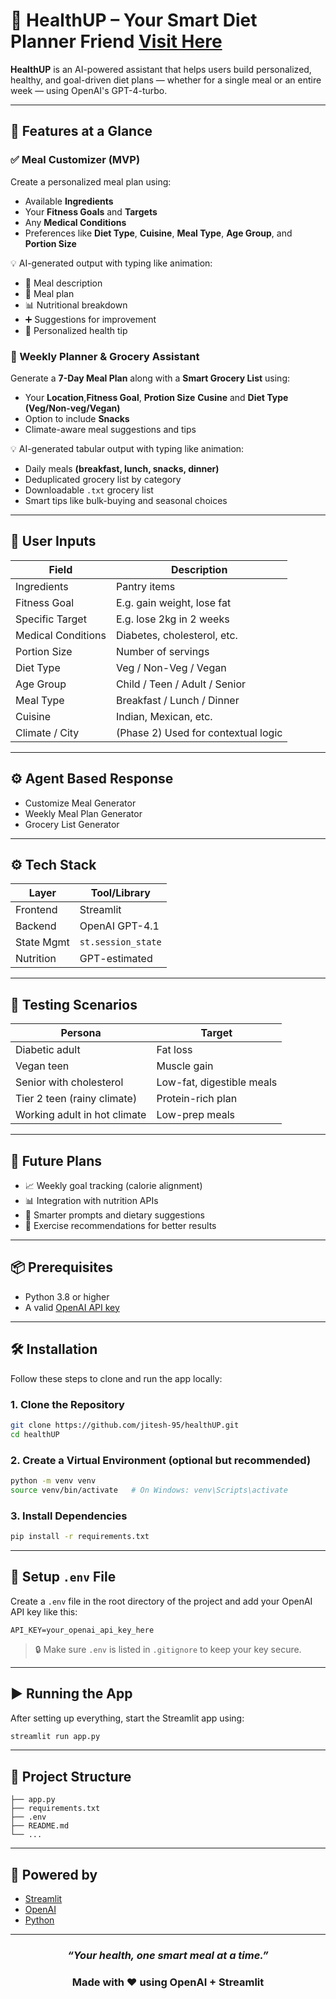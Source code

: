 # 🥗 HealthUP – Your Smart Diet Planner Friend [Visit Here](https://healthup.streamlit.app/)

**HealthUP** is an AI-powered assistant that helps users build personalized, healthy, and goal-driven diet plans — whether for a single meal or an entire week — using OpenAI's GPT-4-turbo.

---

## 🚀 Features at a Glance

### ✅ Meal Customizer (MVP)

Create a personalized meal plan using:

* Available **Ingredients**
* Your **Fitness Goals** and **Targets**
* Any **Medical Conditions**
* Preferences like **Diet Type**, **Cuisine**, **Meal Type**, **Age Group**, and **Portion Size**

💡 AI-generated output with typing like animation:

* 📝 Meal description
* 🥘 Meal plan
* 📊 Nutritional breakdown
* ➕ Suggestions for improvement
* 💬 Personalized health tip

### 📅 Weekly Planner & Grocery Assistant

Generate a **7-Day Meal Plan** along with a **Smart Grocery List** using:

* Your **Location**,**Fitness Goal**, **Protion Size** **Cusine** and **Diet Type (Veg/Non-veg/Vegan)**
* Option to include **Snacks**
* Climate-aware meal suggestions and tips

💡 AI-generated tabular output with typing like animation:

* Daily meals **(breakfast, lunch, snacks, dinner)**
* Deduplicated grocery list by category
* Downloadable `.txt` grocery list
* Smart tips like bulk-buying and seasonal choices

---

## 🧠 User Inputs

| Field              | Description                         |
| ------------------ | ----------------------------------- |
| Ingredients        | Pantry items                        |
| Fitness Goal       | E.g. gain weight, lose fat          |
| Specific Target    | E.g. lose 2kg in 2 weeks            |
| Medical Conditions | Diabetes, cholesterol, etc.         |
| Portion Size       | Number of servings                  |
| Diet Type          | Veg / Non-Veg / Vegan               |
| Age Group          | Child / Teen / Adult / Senior       |
| Meal Type          | Breakfast / Lunch / Dinner          |
| Cuisine            | Indian, Mexican, etc.               |
| Climate / City     | (Phase 2) Used for contextual logic |

---

## ⚙️ Agent Based Response

* Customize Meal Generator
* Weekly Meal Plan Generator
* Grocery List Generator

---

## ⚙️ Tech Stack

| Layer      | Tool/Library       |
| ---------- | ------------------ |
| Frontend   | Streamlit          |
| Backend    | OpenAI GPT-4.1     |
| State Mgmt | `st.session_state` |
| Nutrition  | GPT-estimated      |

---

## 🧪 Testing Scenarios

| Persona                      | Target                    |
| ---------------------------- | ------------------------- |
| Diabetic adult               | Fat loss                  |
| Vegan teen                   | Muscle gain               |
| Senior with cholesterol      | Low-fat, digestible meals |
| Tier 2 teen (rainy climate)  | Protein-rich plan         |
| Working adult in hot climate | Low-prep meals            |

---

## 🧠 Future Plans

* 📈 Weekly goal tracking (calorie alignment)
* 📊 Integration with nutrition APIs
* 🧠 Smarter prompts and dietary suggestions
* 💪 Exercise recommendations for better results

---

## 📦 Prerequisites

- Python 3.8 or higher
- A valid [OpenAI API key](https://platform.openai.com/account/api-keys)

---

## 🛠️ Installation

Follow these steps to clone and run the app locally:

### 1. Clone the Repository

```bash
git clone https://github.com/jitesh-95/healthUP.git
cd healthUP
```

### 2. Create a Virtual Environment (optional but recommended)

```bash
python -m venv venv
source venv/bin/activate   # On Windows: venv\Scripts\activate
```

### 3. Install Dependencies

```bash
pip install -r requirements.txt
```

---

## 🔐 Setup `.env` File

Create a `.env` file in the root directory of the project and add your OpenAI API key like this:

```
API_KEY=your_openai_api_key_here
```

> 🔒 Make sure `.env` is listed in `.gitignore` to keep your key secure.

---

## ▶️ Running the App

After setting up everything, start the Streamlit app using:

```bash
streamlit run app.py
```

---

## 📁 Project Structure

```
├── app.py
├── requirements.txt
├── .env
├── README.md
└── ...
```

---

## 🧠 Powered by

- [Streamlit](https://streamlit.io/)  
- [OpenAI](https://platform.openai.com/)  
- [Python](https://www.python.org/)  

---

<div align="center">
<h3><i>“Your health, one smart meal at a time.”</i></h3>
<h3>Made with ❤️ using OpenAI + Streamlit</h3>
</div>

